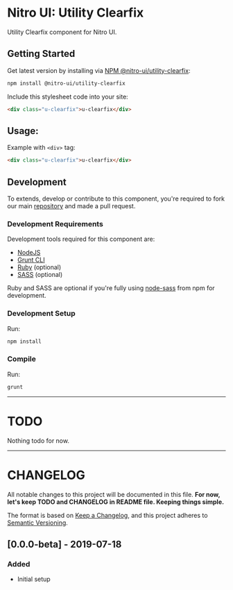 # Nitro UI: Utility Clearfix

Utility Clearfix component for Nitro UI.

## Getting Started

Get latest version by installing via [NPM @nitro-ui/utility-clearfix](https://www.npmjs.com/package/@nitro-ui/utility-clearfix):

```sh
npm install @nitro-ui/utility-clearfix
```

Include this stylesheet code into your site:

```html
<div class="u-clearfix">u-clearfix</div>
```


## Usage:

Example with `<div>` tag:

```html
<div class="u-clearfix">u-clearfix</div>
```

## Development

To extends, develop or contribute to this component, you're required to fork our main [repository](https://github.com/icarasia-/nitro-ui) and made a pull request.

### Development Requirements

Development tools required for this component are:

- [NodeJS](https://nodejs.org/en/)
- [Grunt CLI](https://gruntjs.com)
- [Ruby](https://www.ruby-lang.org/en/) (optional)
- [SASS](https://sass-lang.com) (optional)

Ruby and SASS are optional if you're fully using [node-sass](https://github.com/sass/node-sass) from npm for development.

### Development Setup

Run:

```sh
npm install
```

### Compile

Run:

```sh
grunt
```
---

# TODO

Nothing todo for now.

---

# CHANGELOG

All notable changes to this project will be documented in this file. **For now, let's keep TODO and CHANGELOG in README file. Keeping things simple.**

The format is based on [Keep a Changelog](https://keepachangelog.com/en/1.0.0/),
and this project adheres to [Semantic Versioning](https://semver.org/spec/v2.0.0.html).

## [0.0.0-beta] - 2019-07-18
### Added
- Initial setup
